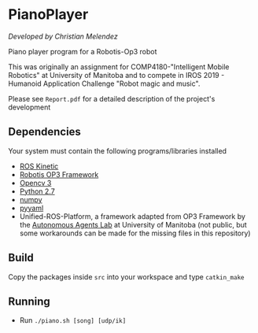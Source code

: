 # PianoPlayer
*Developed by Christian Melendez*

Piano player program for a Robotis-Op3 robot

This was originally an assignment for COMP4180-"Intelligent Mobile Robotics" at University of Manitoba
and to compete in IROS 2019 - Humanoid Application Challenge "Robot magic and music".

Please see `Report.pdf` for a detailed description of the project's development

## Dependencies
Your system must contain the following programs/libraries installed
- [ROS Kinetic](http://wiki.ros.org/kinetic/Installation/Ubuntu)
- [Robotis OP3 Framework](http://emanual.robotis.com/docs/en/platform/op3/recovery/#op3-manual-installation)
- [Opencv 3](https://docs.opencv.org/master/d7/d9f/tutorial_linux_install.html)
- [Python 2.7](https://www.python.org/downloads/)
- [numpy](https://www.scipy.org/install.html)
- [pyyaml](https://pypi.org/project/PyYAML/)
- Unified-ROS-Platform, a framework adapted from OP3 Framework by the [Autonomous Agents Lab](http://aalab.cs.umanitoba.ca/) at University of Manitoba (not public, but some workarounds can be made for the missing files in this repository)

## Build
Copy the packages inside `src` into your workspace and type `catkin_make`

## Running
- Run `./piano.sh [song] [udp/ik]`
